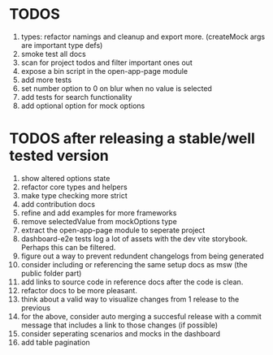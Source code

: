 # TODOS

1. types: refactor namings and cleanup and export more. (createMock args are important type defs)
1. smoke test all docs
1. scan for project todos and filter important ones out
1. expose a bin script in the open-app-page module
1. add more tests
1. set number option to 0 on blur when no value is selected
1. add tests for search functionality
1. add optional option for mock options

# TODOS after releasing a stable/well tested version

1. show altered options state
1. refactor core types and helpers
1. make type checking more strict
1. add contribution docs
1. refine and add examples for more frameworks
1. remove selectedValue from mockOptions type
1. extract the open-app-page module to seperate project
1. dashboard-e2e tests log a lot of assets with the dev vite storybook. Perhaps this can be filtered.
1. figure out a way to prevent redundent changelogs from being generated
1. consider including or referencing the same setup docs as msw (the public folder part)
1. add links to source code in reference docs after the code is clean.
1. refactor docs to be more pleasant.
1. think about a valid way to visualize changes from 1 release to the previous
1. for the above, consider auto merging a succesful release with a commit message that includes a link to those changes (if possible)
1. consider seperating scenarios and mocks in the dashboard
1. add table pagination
